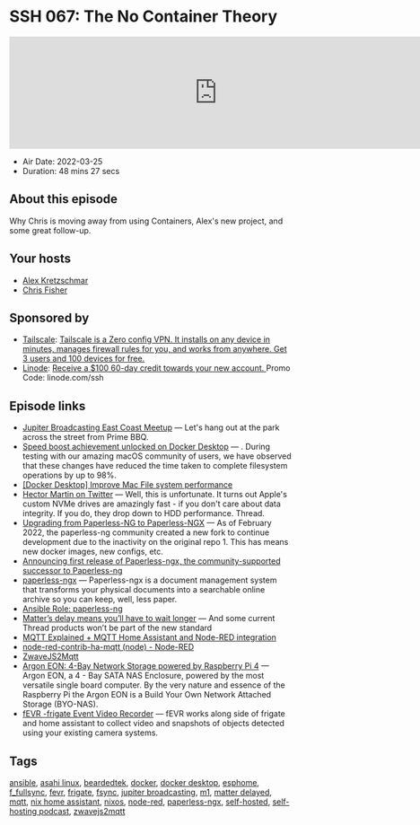 # SSH 067: The No Container Theory

<iframe src="https://player.fireside.fm/v2/dUlrHQih+waqfHUEf?theme=dark" width="740" height="200" frameborder="0" scrolling="no"></iframe>

* Air Date: 2022-03-25
* Duration: 48 mins 27 secs

## About this episode

Why Chris is moving away from using Containers, Alex's new project, and some great follow-up.

## Your hosts
* [Alex Kretzschmar](https://selfhosted.show/hosts/alexktz)
* [Chris Fisher](https://selfhosted.show/hosts/chrislas)

## Sponsored by

  * [Tailscale](http://tailscale.com/selfhosted): [Tailscale is a Zero config VPN. It installs on any device in minutes, manages firewall rules for you, and works from anywhere. Get 3 users and 100 devices for free. ](http://tailscale.com/selfhosted)
  * [Linode](https://linode.com/ssh): [Receive a $100 60-day credit towards your new account. ](https://linode.com/ssh) Promo Code: linode.com/ssh



## Episode links

  * [Jupiter Broadcasting East Coast Meetup](https://www.meetup.com/jupiterbroadcasting/events/284291401 "Jupiter Broadcasting East Coast Meetup") — Let's hang out at the park across the street from Prime BBQ.
  * [Speed boost achievement unlocked on Docker Desktop](https://www.docker.com/blog/speed-boost-achievement-unlocked-on-docker-desktop-4-6-for-mac/ "Speed boost achievement unlocked on Docker Desktop") — . During testing with our amazing macOS community of users, we have observed that these changes have reduced the time taken to complete filesystem operations by up to 98%.
  * [[Docker Desktop] Improve Mac File system performance](https://github.com/docker/roadmap/issues/7#issuecomment-1044018513 "\[Docker Desktop\] Improve Mac File system performance")
  * [Hector Martin on Twitter](https://mobile.twitter.com/marcan42/status/1494213855387734019 "Hector Martin on Twitter") — Well, this is unfortunate. It turns out Apple's custom NVMe drives are amazingly fast - if you don't care about data integrity. If you do, they drop down to HDD performance. Thread.
  * [Upgrading from Paperless-NG to Paperless-NGX](https://janhendrikewers.uk/upgrading_from_paperless-ng_to_paperless_ngx.html "Upgrading from Paperless-NG to Paperless-NGX") — As of February 2022, the paperless-ng community created a new fork to continue development due to the inactivity on the original repo 1. This has means new docker images, new configs, etc. 
  * [Announcing first release of Paperless-ngx, the community-supported successor to Paperless-ng](https://www.reddit.com/r/selfhosted/comments/tbcuf0/announcing_first_release_of_paperlessngx_the/ "Announcing first release of Paperless-ngx, the community-supported successor to Paperless-ng")
  * [paperless-ngx](https://github.com/paperless-ngx/paperless-ngx "paperless-ngx") — Paperless-ngx is a document management system that transforms your physical documents into a searchable online archive so you can keep, well, less paper.
  * [Ansible Role: paperless-ng](https://github.com/paperless-ngx/ansible "Ansible Role: paperless-ng")
  * [Matter’s delay means you’ll have to wait longer](https://www.theverge.com/2022/3/24/22994597/matter-delay-nanoleaf-essentials-eve-wemo "Matter’s delay means you’ll have to wait longer") — And some current Thread products won’t be part of the new standard 
  * [MQTT Explained + MQTT Home Assistant and Node-RED integration](https://peyanski.com/mqtt-home-assistant-and-node-red-integration/ "MQTT Explained + MQTT Home Assistant and Node-RED integration")
  * [node-red-contrib-ha-mqtt (node) - Node-RED](https://flows.nodered.org/node/node-red-contrib-ha-mqtt "node-red-contrib-ha-mqtt \(node\) - Node-RED")
  * [ZwaveJS2Mqtt](https://zwave-js.github.io/zwavejs2mqtt/#/ "ZwaveJS2Mqtt")
  * [Argon EON: 4-Bay Network Storage powered by Raspberry Pi 4](https://www.kickstarter.com/projects/argonforty/argon-eon-4-bay-network-storage-powered-by-raspberry-pi-4 "Argon EON: 4-Bay Network Storage powered by Raspberry Pi 4") — Argon EON, a 4 - Bay SATA NAS Enclosure, powered by the most versatile single board computer. By the very nature and essence of the Raspberry Pi the Argon EON is a Build Your Own Network Attached Storage (BYO-NAS).
  * [fEVR -frigate Event Video Recorder](https://github.com/beardedtek-com/fevr "fEVR -frigate Event Video Recorder") — fEVR works along side of frigate and home assistant to collect video and snapshots of objects detected using your existing camera systems.



## Tags

[ansible](https://selfhosted.show/tags/ansible), [asahi linux](https://selfhosted.show/tags/asahi%20linux), [beardedtek](https://selfhosted.show/tags/beardedtek), [docker](https://selfhosted.show/tags/docker), [docker desktop](https://selfhosted.show/tags/docker%20desktop), [esphome](https://selfhosted.show/tags/esphome), [f_fullsync](https://selfhosted.show/tags/f_fullsync), [fevr](https://selfhosted.show/tags/fevr), [frigate](https://selfhosted.show/tags/frigate), [fsync](https://selfhosted.show/tags/fsync), [jupiter broadcasting](https://selfhosted.show/tags/jupiter%20broadcasting), [m1](https://selfhosted.show/tags/m1), [matter delayed](https://selfhosted.show/tags/matter%20delayed), [mqtt](https://selfhosted.show/tags/mqtt), [nix home assistant](https://selfhosted.show/tags/nix%20home%20assistant), [nixos](https://selfhosted.show/tags/nixos), [node-red](https://selfhosted.show/tags/node-red), [paperless-ngx](https://selfhosted.show/tags/paperless-ngx), [self-hosted](https://selfhosted.show/tags/self-hosted), [self-hosting podcast](https://selfhosted.show/tags/self-hosting%20podcast), [zwavejs2mqtt](https://selfhosted.show/tags/zwavejs2mqtt)